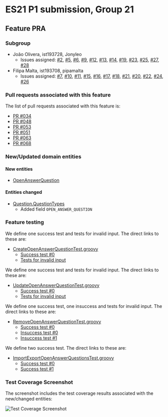 # ES21 P1 submission, Group 21

## Feature PRA

### Subgroup
 - João Olivera, ist193728, Jonyleo
   + Issues assigned: [#2](https://github.com/tecnico-softeng/es21-g21/issues/2), [#5](https://github.com/tecnico-softeng/es21-g21/issues/5), [#6](https://github.com/tecnico-softeng/es21-g21/issues/6), [#9](https://github.com/tecnico-softeng/es21-g21/issues/9), [#12](https://github.com/tecnico-softeng/es21-g21/issues/12), [#13](https://github.com/tecnico-softeng/es21-g21/issues/13), [#14](https://github.com/tecnico-softeng/es21-g21/issues/14), [#19](https://github.com/tecnico-softeng/es21-g21/issues/19), [#23](https://github.com/tecnico-softeng/es21-g21/issues/23), [#25](https://github.com/tecnico-softeng/es21-g21/issues/25), [#27](https://github.com/tecnico-softeng/es21-g21/issues/27), [#28](https://github.com/tecnico-softeng/es21-g21/issues/28)
 - Filipa Malta, ist193708, pipamalta 
 	+ Issues assigned: [#7](https://github.com/tecnico-softeng/es21-g21/issues/7), [#10](https://github.com/tecnico-softeng/es21-g21/issues/10), [#11](https://github.com/tecnico-softeng/es21-g21/issues/11), [#15](https://github.com/tecnico-softeng/es21-g21/issues/15), [#16](https://github.com/tecnico-softeng/es21-g21/issues/16), [#17](https://github.com/tecnico-softeng/es21-g21/issues/17), [#18](https://github.com/tecnico-softeng/es21-g21/issues/18), [#21](https://github.com/tecnico-softeng/es21-g21/issues/21), [#20](https://github.com/tecnico-softeng/es21-g21/issues/20), [#22](https://github.com/tecnico-softeng/es21-g21/issues/22), [#24](https://github.com/tecnico-softeng/es21-g21/issues/24), [#26](https://github.com/tecnico-softeng/es21-g21/issues/26) 
 
### Pull requests associated with this feature

The list of pull requests associated with this feature is:

 - [PR #034](https://github.com/tecnico-softeng/es21-g21/pull/34)
 - [PR #048](https://github.com/tecnico-softeng/es21-g21/pull/48)
 - [PR #053](https://github.com/tecnico-softeng/es21-g21/pull/53)
 - [PR #051](https://github.com/tecnico-softeng/es21-g21/pull/51)
 - [PR #063](https://github.com/tecnico-softeng/es21-g21/pull/63)
 - [PR #068](https://github.com/tecnico-softeng/es21-g21/pull/68)

### New/Updated domain entities

#### New entities
 - [OpenAnswerQuestion](https://github.com/tecnico-softeng/es21-g21/blob/develop/backend/src/main/java/pt/ulisboa/tecnico/socialsoftware/tutor/question/domain/OpenAnswerQuestion.java)

#### Entities changed
 - [Question.QuestionTypes](https://github.com/tecnico-softeng/es21-g21/blob/develop/backend/src/main/java/pt/ulisboa/tecnico/socialsoftware/tutor/question/domain/Question.java)
 	+ Added field `OPEN_ANSWER_QUESTION`

 
### Feature testing

We define one success test and tests for invalid input. The direct links to these are:

 - [CreateOpenAnswerQuestionTest.groovy](https://github.com/tecnico-softeng/es21-g21/blob/develop/backend/src/test/groovy/pt/ulisboa/tecnico/socialsoftware/tutor/question/service/CreateOpenAnswerQuestionTest.groovy)
    + [Success test #0](https://github.com/tecnico-softeng/es21-g21/blob/3e5fc277042142079aa81b2798cfe0bff0da885c/backend/src/test/groovy/pt/ulisboa/tecnico/socialsoftware/tutor/question/service/CreateOpenAnswerQuestionTest.groovy#L27)
    + [Tests for invalid input](https://github.com/tecnico-softeng/es21-g21/blob/3e5fc277042142079aa81b2798cfe0bff0da885c/backend/src/test/groovy/pt/ulisboa/tecnico/socialsoftware/tutor/question/service/CreateOpenAnswerQuestionTest.groovy#L40)

We define one success test and tests for invalid input. The direct links to these are:

 - [UpdateOpenAnswerQuestionTest.groovy](https://github.com/socialsoftware/quizzes-tutor/blob/31ba9bd5f5ddcbab61f1c4b2daca7331ad099f98/backend/src/test/groovy/pt/ulisboa/tecnico/socialsoftware/tutor/administration/service/CreateExternalCourseExecutionServiceSpockTest.groovy)
    + [Success test #0](https://github.com/tecnico-softeng/es21-g21/blob/3e5fc277042142079aa81b2798cfe0bff0da885c/backend/src/test/groovy/pt/ulisboa/tecnico/socialsoftware/tutor/question/service/UpdateOpenAnswerQuestionTest.groovy#L49)
    + [Tests for invalid input](https://github.com/tecnico-softeng/es21-g21/blob/3e5fc277042142079aa81b2798cfe0bff0da885c/backend/src/test/groovy/pt/ulisboa/tecnico/socialsoftware/tutor/question/service/UpdateOpenAnswerQuestionTest.groovy#L66)

We define one success test, one insuccess and tests for invalid input. The direct links to these are:

 - [RemoveOpenAnswerQuestionTest.groovy](https://github.com/socialsoftware/quizzes-tutor/blob/31ba9bd5f5ddcbab61f1c4b2daca7331ad099f98/backend/src/test/groovy/pt/ulisboa/tecnico/socialsoftware/tutor/administration/service/CreateExternalCourseExecutionServiceSpockTest.groovy)
    + [Success test #0](https://github.com/tecnico-softeng/es21-g21/blob/3e5fc277042142079aa81b2798cfe0bff0da885c/backend/src/test/groovy/pt/ulisboa/tecnico/socialsoftware/tutor/question/service/RemoveOpenAnswerQuestionTest.groovy#L43)
    + [Insuccess test #0](https://github.com/tecnico-softeng/es21-g21/blob/3e5fc277042142079aa81b2798cfe0bff0da885c/backend/src/test/groovy/pt/ulisboa/tecnico/socialsoftware/tutor/question/service/RemoveOpenAnswerQuestionTest.groovy#L51)
    + [Insuccess test #1](https://github.com/tecnico-softeng/es21-g21/blob/3e5fc277042142079aa81b2798cfe0bff0da885c/backend/src/test/groovy/pt/ulisboa/tecnico/socialsoftware/tutor/question/service/RemoveOpenAnswerQuestionTest.groovy#L75)

We define two success test. The direct links to these are:

 - [ImportExportOpenAnswerQuestionsTest.groovy](https://github.com/socialsoftware/quizzes-tutor/blob/31ba9bd5f5ddcbab61f1c4b2daca7331ad099f98/backend/src/test/groovy/pt/ulisboa/tecnico/socialsoftware/tutor/administration/service/CreateExternalCourseExecutionServiceSpockTest.groovy)
    + [Success test #0](https://github.com/tecnico-softeng/es21-g21/blob/f7ab800cfe69b634e5d5086276d993ca7eed3e0b/backend/src/test/groovy/pt/ulisboa/tecnico/socialsoftware/tutor/impexp/service/ImportExportOpenAnswerQuestionsTest.groovy#L28)
    + [Success test #1](https://github.com/tecnico-softeng/es21-g21/blob/f7ab800cfe69b634e5d5086276d993ca7eed3e0b/backend/src/test/groovy/pt/ulisboa/tecnico/socialsoftware/tutor/impexp/service/ImportExportOpenAnswerQuestionsTest.groovy#L50)



### Test Coverage Screenshot

The screenshot includes the test coverage results associated with the new/changed entities:

![Test Coverage Screenshot](http://web.ist.utl.pt/~joao.ferreira.oliveira/ES/es.png)

